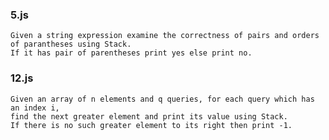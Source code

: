 ### 5.js
    Given a string expression examine the correctness of pairs and orders of parantheses using Stack.
    If it has pair of parentheses print yes else print no.
### 12.js
    Given an array of n elements and q queries, for each query which has an index i, 
    find the next greater element and print its value using Stack. 
    If there is no such greater element to its right then print -1.
